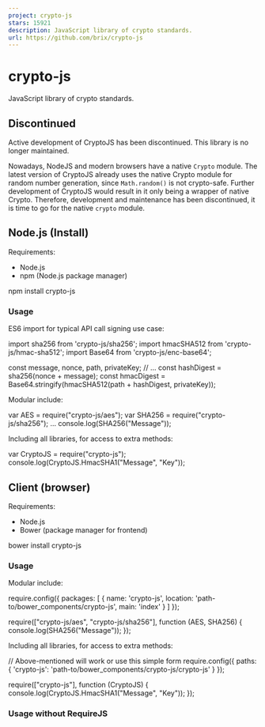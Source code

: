 ```yaml
---
project: crypto-js
stars: 15921
description: JavaScript library of crypto standards.
url: https://github.com/brix/crypto-js
---
```


crypto-js
=========

JavaScript library of crypto standards.

Discontinued
------------

Active development of CryptoJS has been discontinued. This library is no longer maintained.

Nowadays, NodeJS and modern browsers have a native `Crypto` module. The latest version of CryptoJS already uses the native Crypto module for random number generation, since `Math.random()` is not crypto-safe. Further development of CryptoJS would result in it only being a wrapper of native Crypto. Therefore, development and maintenance has been discontinued, it is time to go for the native `crypto` module.

Node.js (Install)
-----------------

Requirements:

-   Node.js
-   npm (Node.js package manager)

npm install crypto-js

### Usage

ES6 import for typical API call signing use case:

import sha256 from 'crypto-js/sha256';
import hmacSHA512 from 'crypto-js/hmac-sha512';
import Base64 from 'crypto-js/enc-base64';

const message, nonce, path, privateKey; // ...
const hashDigest \= sha256(nonce + message);
const hmacDigest \= Base64.stringify(hmacSHA512(path + hashDigest, privateKey));

Modular include:

var AES \= require("crypto-js/aes");
var SHA256 \= require("crypto-js/sha256");
...
console.log(SHA256("Message"));

Including all libraries, for access to extra methods:

var CryptoJS \= require("crypto-js");
console.log(CryptoJS.HmacSHA1("Message", "Key"));

Client (browser)
----------------

Requirements:

-   Node.js
-   Bower (package manager for frontend)

bower install crypto-js

### Usage

Modular include:

require.config({
    packages: \[
        {
            name: 'crypto-js',
            location: 'path-to/bower\_components/crypto-js',
            main: 'index'
        }
    \]
});

require(\["crypto-js/aes", "crypto-js/sha256"\], function (AES, SHA256) {
    console.log(SHA256("Message"));
});

Including all libraries, for access to extra methods:

// Above-mentioned will work or use this simple form
require.config({
    paths: {
        'crypto-js': 'path-to/bower\_components/crypto-js/crypto-js'
    }
});

require(\["crypto-js"\], function (CryptoJS) {
    console.log(CryptoJS.HmacSHA1("Message", "Key"));
});

### Usage without RequireJS

<script type\="text/javascript" src\="path-to/bower\_components/crypto-js/crypto-js.js"\></script\>
<script type\="text/javascript"\>
    var encrypted \= CryptoJS.AES(...);
    var encrypted \= CryptoJS.SHA256(...);
</script\>

API
---

See: https://cryptojs.gitbook.io/docs/

### AES Encryption

#### Plain text encryption

var CryptoJS \= require("crypto-js");

// Encrypt
var ciphertext \= CryptoJS.AES.encrypt('my message', 'secret key 123').toString();

// Decrypt
var bytes  \= CryptoJS.AES.decrypt(ciphertext, 'secret key 123');
var originalText \= bytes.toString(CryptoJS.enc.Utf8);

console.log(originalText); // 'my message'

#### Object encryption

var CryptoJS \= require("crypto-js");

var data \= \[{id: 1}, {id: 2}\]

// Encrypt
var ciphertext \= CryptoJS.AES.encrypt(JSON.stringify(data), 'secret key 123').toString();

// Decrypt
var bytes  \= CryptoJS.AES.decrypt(ciphertext, 'secret key 123');
var decryptedData \= JSON.parse(bytes.toString(CryptoJS.enc.Utf8));

console.log(decryptedData); // \[{id: 1}, {id: 2}\]

### List of modules

-   `crypto-js/core`
-   `crypto-js/x64-core`
-   `crypto-js/lib-typedarrays`

* * *

-   `crypto-js/md5`
-   `crypto-js/sha1`
-   `crypto-js/sha256`
-   `crypto-js/sha224`
-   `crypto-js/sha512`
-   `crypto-js/sha384`
-   `crypto-js/sha3`
-   `crypto-js/ripemd160`

* * *

-   `crypto-js/hmac-md5`
-   `crypto-js/hmac-sha1`
-   `crypto-js/hmac-sha256`
-   `crypto-js/hmac-sha224`
-   `crypto-js/hmac-sha512`
-   `crypto-js/hmac-sha384`
-   `crypto-js/hmac-sha3`
-   `crypto-js/hmac-ripemd160`

* * *

-   `crypto-js/pbkdf2`

* * *

-   `crypto-js/aes`
-   `crypto-js/tripledes`
-   `crypto-js/rc4`
-   `crypto-js/rabbit`
-   `crypto-js/rabbit-legacy`
-   `crypto-js/evpkdf`

* * *

-   `crypto-js/format-openssl`
-   `crypto-js/format-hex`

* * *

-   `crypto-js/enc-latin1`
-   `crypto-js/enc-utf8`
-   `crypto-js/enc-hex`
-   `crypto-js/enc-utf16`
-   `crypto-js/enc-base64`

* * *

-   `crypto-js/mode-cfb`
-   `crypto-js/mode-ctr`
-   `crypto-js/mode-ctr-gladman`
-   `crypto-js/mode-ofb`
-   `crypto-js/mode-ecb`

* * *

-   `crypto-js/pad-pkcs7`
-   `crypto-js/pad-ansix923`
-   `crypto-js/pad-iso10126`
-   `crypto-js/pad-iso97971`
-   `crypto-js/pad-zeropadding`
-   `crypto-js/pad-nopadding`

Release notes
-------------

### 4.2.0

Change default hash algorithm and iteration's for PBKDF2 to prevent weak security by using the default configuration.

Custom KDF Hasher

Blowfish support

### 4.1.1

Fix module order in bundled release.

Include the browser field in the released package.json.

### 4.1.0

Added url safe variant of base64 encoding. 357

Avoid webpack to add crypto-browser package. 364

### 4.0.0

This is an update including breaking changes for some environments.

In this version `Math.random()` has been replaced by the random methods of the native crypto module.

For this reason CryptoJS might not run in some JavaScript environments without native crypto module. Such as IE 10 or before or React Native.

### 3.3.0

Rollback, `3.3.0` is the same as `3.1.9-1`.

The move of using native secure crypto module will be shifted to a new `4.x.x` version. As it is a breaking change the impact is too big for a minor release.

### 3.2.1

The usage of the native crypto module has been fixed. The import and access of the native crypto module has been improved.

### 3.2.0

In this version `Math.random()` has been replaced by the random methods of the native crypto module.

For this reason CryptoJS might does not run in some JavaScript environments without native crypto module. Such as IE 10 or before.

If it's absolute required to run CryptoJS in such an environment, stay with `3.1.x` version. Encrypting and decrypting stays compatible. But keep in mind `3.1.x` versions still use `Math.random()` which is cryptographically not secure, as it's not random enough.

This version came along with `CRITICAL` `BUG`.

DO NOT USE THIS VERSION! Please, go for a newer version!

### 3.1.x

The `3.1.x` are based on the original CryptoJS, wrapped in CommonJS modules.
